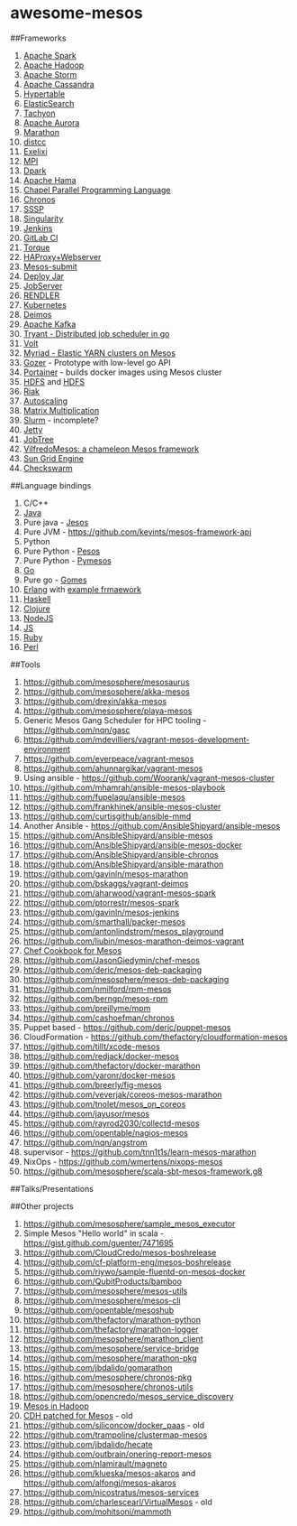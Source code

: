 awesome-mesos
=============

##Frameworks

1. [Apache Spark](https://spark.apache.org/docs/latest/running-on-mesos.html)
2. [Apache Hadoop](https://github.com/mesos/hadoop)
3. [Apache Storm](https://github.com/mesos/storm)
4. [Apache Cassandra](https://github.com/mesosphere/cassandra-mesos)
5. [Hypertable](https://code.google.com/p/hypertable/wiki/Mesos)
6. [ElasticSearch](https://github.com/mesosphere/elasticsearch-mesos)
7. [Tachyon](https://github.com/mesosphere/tachyon-mesos)
8. [Apache Aurora](http://aurora.incubator.apache.org/)
9. [Marathon](https://github.com/mesosphere/marathon)
10. [distcc](https://github.com/mesos/mesos-distcc)
11. [Exelixi](https://github.com/ceteri/exelixi)
12. [MPI](https://github.com/mesosphere/mesos-hydra)
13. [Dpark](https://github.com/douban/dpark)
14. [Apache Hama](http://wiki.apache.org/hama/GettingStartedMesos)
15. [Chapel Parallel Programming Language](https://github.com/nqn/mesos-chapel)
16. [Chronos](https://github.com/airbnb/chronos)
17. [SSSP](https://github.com/mesosphere/sssp)
18. [Singularity](https://github.com/HubSpot/Singularity)
19. [Jenkins](https://github.com/jenkinsci/mesos-plugin)
20. [GitLab CI](https://github.com/deric/gitlab-ci-mesos)
20. [Torque](https://github.com/apache/mesos/tree/master/frameworks/torque)
21. [HAProxy+Webserver](https://github.com/apache/mesos/tree/master/frameworks/deploy_jar)
22. [Mesos-submit](https://github.com/apache/mesos/tree/master/frameworks/mesos-submit)
23. [Deploy Jar](https://github.com/apache/mesos/tree/master/frameworks/deploy_jar)
24. [JobServer](http://www.grandlogic.com/content/html_docs/products.shtml#jobserverprod)
25. [RENDLER](https://github.com/mesosphere/RENDLER)
26. [Kubernetes](https://github.com/mesosphere/kubernetes-mesos)
27. [Deimos](https://github.com/mesosphere/deimos)
28. [Apache Kafka](https://github.com/stealthly/kafka-mesos)
29. [Tryant - Distributed job scheduler in go](https://github.com/wandoulabs/tyrant)
30. [Volt](https://github.com/VoltFramework/volt)
31. [Myriad - Elastic YARN clusters on Mesos](https://github.com/mesos/myriad)
32. [Gozer](https://github.com/twitter/gozer) - Prototype with low-level go API
33. [Portainer](https://github.com/duedil-ltd/portainer) - builds docker images using Mesos cluster
34. [HDFS](https://github.com/brugidou/hdfs-mesos) and [HDFS](https://github.com/brndnmtthws/hdfs)
35. [Riak](https://github.com/edpaget/riak-mesos)
35. [Autoscaling](https://github.com/sammyas/autoscaling)
36. [Matrix Multiplication](https://github.com/mpark/mesos-matrix-multiply)
37. [Slurm](https://github.com/nqn/slurm-mesos) - incomplete?
38. [Jetty](https://github.com/guenter/jetty-mesos)
39. [JobTree](https://github.com/kellrott/jobTree-mesos)
40. [VilfredoMesos: a chameleon Mesos framework](https://github.com/rukletsov/vilfredomesos)
41. [Sun Grid Engine](https://github.com/kellrott/grid-framework)
42. [Checkswarm](https://github.com/mbabineau/checkswarm)

##Language bindings

1. C/C++
2. [Java](http://mesos.apache.org/api/latest/java/)
2. Pure java - [Jesos](https://github.com/groupon/jesos)
3. Pure JVM - https://github.com/kevints/mesos-framework-api
2. Python
3. Pure Python - [Pesos](https://github.com/wickman/pesos)
4. Pure Python - [Pymesos](https://github.com/dangra/pymesos)
3. [Go](https://github.com/mesos/mesos-go)
4. Pure go - [Gomes](https://github.com/vladimirvivien/gomes)
4. [Erlang](https://github.com/mdevilliers/erlang-mesos) with [example frmaework](https://github.com/mdevilliers/merkxx)
5. [Haskell](https://github.com/iand675/hs-mesos)
6. [Clojure](https://github.com/dgrnbrg/clj-mesos)
7. [NodeJS](https://github.com/silas/node-mesos)
8. [JS](https://github.com/topology-io/mesos-js)
8. [Ruby](https://github.com/burke/mesos-ruby)
9. [Perl](https://github.com/mark-5/perl-mesos)

##Tools

1. https://github.com/mesosphere/mesosaurus
2. https://github.com/mesosphere/akka-mesos
3. https://github.com/drexin/akka-mesos
3. https://github.com/mesosphere/playa-mesos
4. Generic Mesos Gang Scheduler for HPC tooling - https://github.com/nqn/gasc
4. https://github.com/mdevilliers/vagrant-mesos-development-environment
5. https://github.com/everpeace/vagrant-mesos
6. https://github.com/ahunnargikar/vagrant-mesos
7. Using ansible - https://github.com/Woorank/vagrant-mesos-cluster
8. https://github.com/mhamrah/ansible-mesos-playbook
9. https://github.com/fupelaqu/ansible-mesos
10. https://github.com/frankhinek/ansible-mesos-cluster
11. https://github.com/curtisgithub/ansible-mmd
8. Another Ansible - https://github.com/AnsibleShipyard/ansible-mesos
9. https://github.com/AnsibleShipyard/ansible-mesos
10. https://github.com/AnsibleShipyard/ansible-mesos-docker
11. https://github.com/AnsibleShipyard/ansible-chronos
12. https://github.com/AnsibleShipyard/ansible-marathon
8. https://github.com/gavinln/mesos-marathon
9. https://github.com/bskaggs/vagrant-deimos
10. https://github.com/aharwood/vagrant-mesos-spark
11. https://github.com/ptorrestr/mesos-spark
11. https://github.com/gavinln/mesos-jenkins
12. https://github.com/smarthall/packer-mesos
13. https://github.com/antonlindstrom/mesos_playground
14. https://github.com/liubin/mesos-marathon-deimos-vagrant
15. [Chef Cookbook for Mesos](https://github.com/mdsol/mesos_cookbook)
16. https://github.com/JasonGiedymin/chef-mesos
16. https://github.com/deric/mesos-deb-packaging
17. https://github.com/mesosphere/mesos-deb-packaging
17. https://github.com/nmilford/rpm-mesos
18. https://github.com/berngp/mesos-rpm
19. https://github.com/preillyme/mpm
19. https://github.com/cashoefman/chronos
17. Puppet based - https://github.com/deric/puppet-mesos
18. CloudFormation - https://github.com/thefactory/cloudformation-mesos
19. https://github.com/tillt/xcode-mesos
20. https://github.com/redjack/docker-mesos
21. https://github.com/thefactory/docker-marathon
22. https://github.com/yaronr/docker-mesos
23. https://github.com/breerly/fig-mesos
24. https://github.com/veverjak/coreos-mesos-marathon
25. https://github.com/tnolet/mesos_on_coreos
24. https://github.com/jayusor/mesos
23. https://github.com/rayrod2030/collectd-mesos
24. https://github.com/opentable/nagios-mesos
25. https://github.com/nqn/angstrom
26. supervisor - https://github.com/tnn1t1s/learn-mesos-marathon
27. NixOps - https://github.com/wmertens/nixops-mesos
27. https://github.com/mesosphere/scala-sbt-mesos-framework.g8

##Talks/Presentations

##Other projects

1. https://github.com/mesosphere/sample_mesos_executor
3. Simple Mesos "Hello world" in scala - https://gist.github.com/guenter/7471695
3. https://github.com/CloudCredo/mesos-boshrelease
4. https://github.com/cf-platform-eng/mesos-boshrelease
4. https://github.com/riywo/sample-fluentd-on-mesos-docker
5. https://github.com/QubitProducts/bamboo
6. https://github.com/mesosphere/mesos-utils
7. https://github.com/mesosphere/mesos-cli
8. https://github.com/opentable/mesoshub
9. https://github.com/thefactory/marathon-python
10. https://github.com/thefactory/marathon-logger
11. https://github.com/mesosphere/marathon_client
12. https://github.com/mesosphere/service-bridge
21. https://github.com/mesosphere/marathon-pkg
22. https://github.com/jbdalido/gomarathon
22. https://github.com/mesosphere/chronos-pkg
22. https://github.com/mesosphere/chronos-utils
11. https://github.com/opencredo/mesos_service_discovery
10. [Mesos in Hadoop](https://github.com/mesos/mih)
11. [CDH patched for Mesos](https://github.com/mesos/cdh-mesos) - old
12. https://github.com/siliconcow/docker_paas - old
13. https://github.com/trampoline/clustermap-mesos
14. https://github.com/jbdalido/hecate
15. https://github.com/outbrain/onering-report-mesos
16. https://github.com/nlamirault/magneto
17. https://github.com/klueska/mesos-akaros and https://github.com/alfongj/mesos-akaros
18. https://github.com/nicostratus/mesos-services
19. https://github.com/charlescearl/VirtualMesos - old
20. https://github.com/mohitsoni/mammoth
